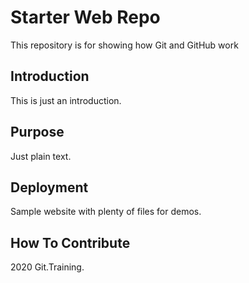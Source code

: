# Starter Web Repo

This repository is for showing how Git and GitHub work

## Introduction
This is just an introduction.

## Purpose
Just plain text.

## Deployment

Sample website with plenty of files for demos.

## How To Contribute
2020 Git.Training.